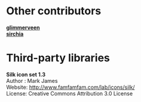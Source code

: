 # Other contributors

**[glimmerveen](https://github.com/glimmerveen)**  
**[sirchia](https://github.com/sirchia)**

# Third-party libraries

**Silk icon set 1.3**  
Author : Mark James  
Website: http://www.famfamfam.com/lab/icons/silk/  
License: Creative Commons Attribution 3.0 License
